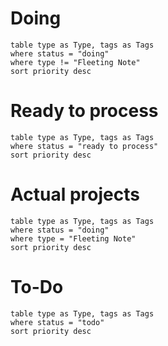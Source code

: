 # Doing
```dataview
table type as Type, tags as Tags
where status = "doing"
where type != "Fleeting Note"
sort priority desc
```
# Ready to process
```dataview
table type as Type, tags as Tags
where status = "ready to process"
sort priority desc
```

# Actual projects
```dataview
table type as Type, tags as Tags
where status = "doing"
where type = "Fleeting Note"
sort priority desc
```
# To-Do
```dataview
table type as Type, tags as Tags
where status = "todo"
sort priority desc
```
